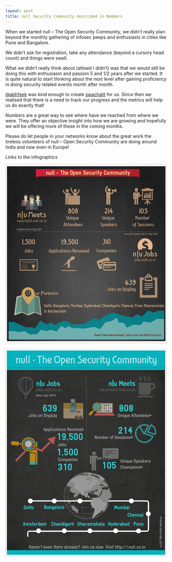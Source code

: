 ```yaml
--- 
layout: post
title: null Security Community described in Numbers
---
```


When we started null – The Open Security Community, we didn’t really plan beyond the monthly gathering of infosec peeps and enthusiasts in cities like Pune and Bangalore.

We didn’t ask for registration, take any attendance (beyond a cursory head count) and things were swell.

What we didn’t really think about (atleast I didn’t) was that we would still be doing this with enthusiasm and passion 5 and 1/2 years after we started. It is quite natural to start thinking about the next level after gaining proficiency in doing security related events month after month.

<!--more-->

[@abh1sek](https://twitter.com/abh1sek) was kind enough to create [swachalit](https://null.co.in) for us. Since then we realised that there is a need to track our progress and the metrics will help us do exactly that!

Numbers are a great way to see where have we reached from where we were. They offer an objective insight into how we are growing and hopefully we will be offering more of these in the coming months.

Please do let people in your networks know about the great work the tireless volunteers of null – Open Security Community are doing around India and now even in Europe!

Links to the infographics

[![infographic](/images/null-infographic-2.jpg)](http://null.co.in/wp-content/uploads/2014/12/null-infographic-2.jpg)

[![infographic](/images/null-infographic-1.jpg)](http://null.co.in/wp-content/uploads/2014/12/null-infographic-1.jpg)
